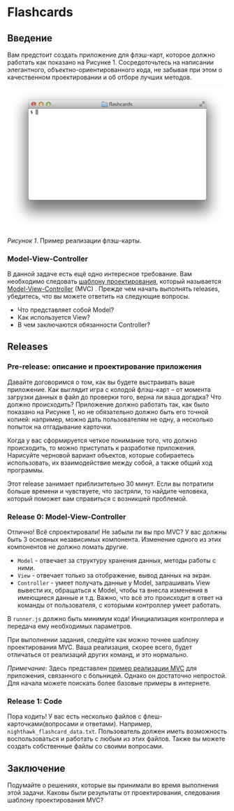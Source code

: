 # Flashcards

## Введение
Вам предстоит создать приложение для флэш-карт, которое должно работать как показано на Рисунке 1. Сосредоточьтесь на написании элегантного, объектно-ориентированного кода, не забывая при этом о качественном проектировании и об отборе лучших методов.

![flashcards animation](readme-assets/flashcards-animation.gif)

*Рисунок 1*. Пример реализации флэш-карты.


### Model-View-Controller
В данной задаче есть ещё одно интересное требование. Вам необходимо следовать [шаблону проектирования][шаблон проектирования Википедия], который называется [Model-View-Controller][wikipedia mvc] (MVC) . Прежде чем начать выполнять releases, убедитесь, что вы можете ответить на следующие вопросы.

- Что представляет собой Model?
- Как используется View?
- В чем заключаются обязанности Controller?


## Releases
### Pre-release: описание и проектирование приложения
Давайте договоримся о том, как вы будете выстраивать ваше приложение. Как выглядит игра с колодой флэш-карт – от момента загрузки данных в файл до проверки того, верна ли ваша догадка? Что должно происходить? Приложение должно работать так, как было показано на Рисунке 1, но не обязательно должно быть его точной копией: например, можно дать пользователям не одну, а несколько попыток на отгадывание карточки.

Когда у вас сформируется четкое понимание того, что должно происходить, то можно приступать к разработке приложения. Нарисуйте черновой вариант объектов, которые собираетесь использовать, их взаимодействие между собой, а также общий ход программы.

Этот release занимает приблизительно 30 минут. Если вы потратили больше времени и чувствуете, что застряли, то найдите человека, который поможет вам справиться с возникшей проблемой.

### Release 0: Model-View-Controller
Отлично! Всё спроектировали! Не забыли ли вы про MVC? У вас должны быть 3 основных независимых компонента. Изменение одного из этих компонентов не должно ломать другие. 

- `Model` - отвечает за структуру хранения данных, методы работы с ними.
- `View` - отвечает только за отображение, вывод данных на экран. 
- `Controller` - умеет получать данные у Model, запрашивать View вывести их, обращаться к Model, чтобы та внесла изменения в имеющиеся данные и т.д. Важно, что всё это происходит в ответ на команды от пользователя, с которыми контроллер умеет работать.
  
В `runner.js` должно быть минимум кода! Инициализация контроллера и передача ему необходимых параметров.

При выполнении задания, следуйте как можно точнее шаблону проектирования MVC. Ваша реализация, скорее всего, будет отличаться от реализаций других команд, и это нормально.

*Примечание:* Здесь представлен [пример реализации MVC][пример реализации mvc] для приложения, связанного с больницей. Однако он достаточно непростой. Для начала можете поискать более базовые примеры в интернете.


### Release 1: Code

Пора кодить! У вас есть несколько файлов с флеш-карточками(вопросами и ответами). Например, `nighthawk_flashcard_data.txt`. Пользователь должен иметь возможность воспользоваться и работать с любым из этих файлов. Также вы можете создать собственные файлы со своими вопросами.



## Заключение
Подумайте о решениях, которые вы принимали во время выполнения этой задачи. Каковы были результаты от проектирования, следования шаблону проектирования MVC?


[пример реализации mvc]: readme-assets/mvc-hospital-example.md
[шаблон проектирования Википедия]: http://en.wikipedia.org/wiki/Software_design_pattern
[wikipedia mvc]: https://ru.wikipedia.org/wiki/Model-View-Controller





